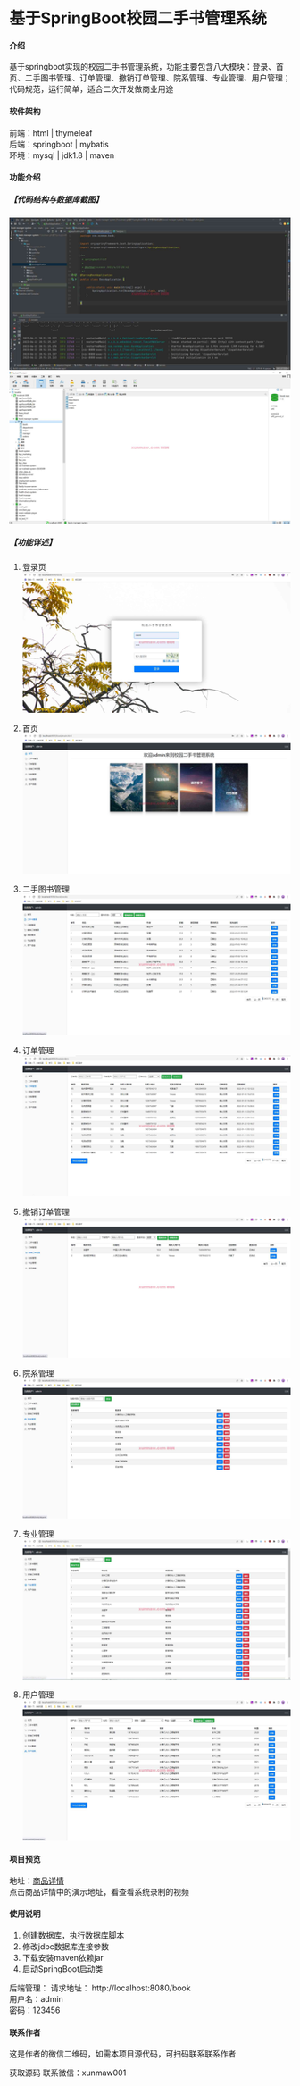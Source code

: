 # 基于SpringBoot校园二手书管理系统

#### 介绍
基于springboot实现的校园二手书管理系统，功能主要包含八大模块：登录、首页、二手图书管理、订单管理、撤销订单管理、院系管理、专业管理、用户管理；代码规范，运行简单，适合二次开发做商业用途

#### 软件架构
前端：html | thymeleaf  
后端：springboot | mybatis   
环境：mysql | jdk1.8 | maven     


#### 功能介绍
##### 【代码结构与数据库截图】
![输入图片说明](images/image1.png)  
![输入图片说明](images/image2.png)  

##### 【功能详述】 
1. 登录页  
![输入图片说明](images/image3.png)

2. 首页  
![输入图片说明](images/image4.png)

3. 二手图书管理  
![输入图片说明](images/image5.png)

4. 订单管理  
![输入图片说明](images/image6.png)

5. 撤销订单管理  
![输入图片说明](images/image7.png)

6. 院系管理  
![输入图片说明](image10.png)

7. 专业管理  
![输入图片说明](images/image8.png)

8. 用户管理  
![输入图片说明](images/image9.png)


#### 项目预览
地址：[商品详情 ](https://www.xunmaw.com/shop/detail/1673354083907424258)     
点击商品详情中的演示地址，看查看系统录制的视频    

#### 使用说明
1. 创建数据库，执行数据库脚本  
2. 修改jdbc数据库连接参数  
3. 下载安装maven依赖jar  
4. 启动SpringBoot启动类  

后端管理： 
    请求地址： http://localhost:8080/book  
    用户名：admin    
    密码：123456    
    
#### 联系作者
这是作者的微信二维码，如需本项目源代码，可扫码联系联系作者  

获取源码 联系微信：xunmaw001
